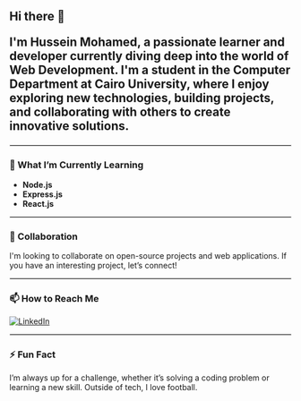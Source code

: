 ## Hi there 👋

<p style="font-size: 1.5em; font-weight: bold;">
I'm Hussein Mohamed, a passionate learner and developer currently diving deep into the world of Web Development. I'm a student in the Computer Department at Cairo University, where I enjoy exploring new technologies, building projects, and collaborating with others to create innovative solutions.
</p>

<hr style="border: 1px solid #ddd;">

### 🌱 What I’m Currently Learning
- <b>Node.js</b>
- <b>Express.js</b>
- <b>React.js</b>

<hr style="border: 1px solid #ddd;">

### 👯 Collaboration
<p style="margin: 0; padding: 0;">
I'm looking to collaborate on open-source projects and web applications. If you have an interesting project, let’s connect!
</p>

<hr style="border: 1px solid #ddd;">

### 📫 How to Reach Me
[![LinkedIn](https://img.shields.io/badge/LinkedIn-0077B5?style=flat&logo=linkedin&logoColor=white)](https://www.linkedin.com/in/hussein-mohamed-b10b89283/)

<hr style="border: 1px solid #ddd;">

### ⚡ Fun Fact
<p style="margin: 0; padding: 0;">
I’m always up for a challenge, whether it’s solving a coding problem or learning a new skill. Outside of tech, I love football.
</p>
